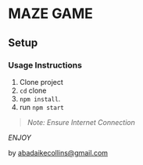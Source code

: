 # MAZE GAME

## Setup

### Usage Instructions

1. Clone project
2. `cd` clone
3. `npm install`.
4. run `npm start`

> *Note: Ensure Internet Connection*

*ENJOY*
 
by abadaikecollins@gmail.com